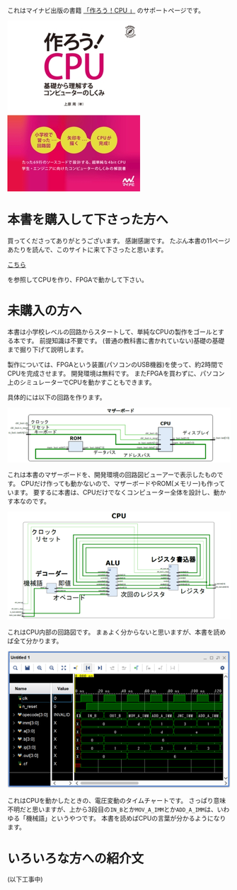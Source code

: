 これはマイナビ出版の書籍
[「作ろう！CPU 」](https://book.mynavi.jp/ec/products/detail/id=116654)
のサポートページです。

![ ](top/cpu_cover.jpg)

# 本書を購入して下さった方へ

買ってくださってありがとうございます。
感謝感謝です。
たぶん本書の11ページあたりを読んで、このサイトに来て下さったと思います。

[こちら](howto/index.md)

を参照してCPUを作り、FPGAで動かして下さい。

# 未購入の方へ

本書は小学校レベルの回路からスタートして、単純なCPUの製作をゴールとする本です。
前提知識は不要です。
(普通の教科書に書かれていない)基礎の基礎まで掘り下げて説明します。

製作については、FPGAという装置(パソコンのUSB機器)を使って、約2時間でCPUを完成させます。
開発環境は無料です。
またFPGAを買わずに、パソコン上のシミュレーターでCPUを動かすこともできます。

具体的には以下の回路を作ります。

![ ](top/mb-schematic.png)

これは本書のマザーボードを、開発環境の回路図ビューアーで表示したものです。
CPUだけ作っても動かないので、マザーボードやROM(メモリー)も作っています。
要するに本書は、CPUだけでなくコンピューター全体を設計し、動かす本なのです。

![ ](top/cpu-schematic.png)

これはCPU内部の回路図です。
まぁよく分からないと思いますが、本書を読めば全て分かります。

![ ](top/wave.png)

これはCPUを動かしたときの、電圧変動のタイムチャートです。
さっぱり意味不明だと思いますが、上から3段目の`IN_B`とか`MOV_A_IMM`とか`ADD_A_IMM`は、いわゆる「機械語」というやつです。
本書を読めばCPUの言葉が分かるようになります。

# いろいろな方への紹介文

(以下工事中)
